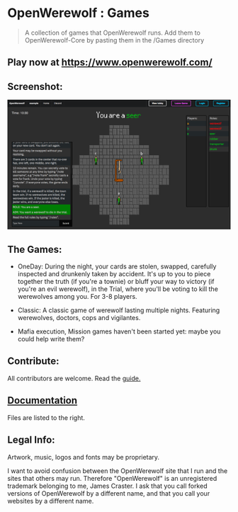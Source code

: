 # OpenWerewolf : Games

> A collection of games that OpenWerewolf runs. Add them to OpenWerewolf-Core by pasting them in the /Games directory

## Play now at https://www.openwerewolf.com/
## Screenshot:
![An image of the OpenWerewolf client](https://github.com/JamesCraster/OpenWerewolf-Core/blob/master/Screenshot.png)

## The Games:
* OneDay: During the night, your cards are stolen, swapped, carefully inspected and drunkenly taken by accident.
It's up to you to piece together the truth (if you're a townie) or bluff your way to victory (if you're an evil werewolf),
in the Trial, where you'll be voting to kill the werewolves among you. For 3-8 players.

* Classic: A classic game of werewolf lasting multiple nights. Featuring werewolves, doctors, cops and vigilantes.

* Mafia execution, Mission games haven't been started yet: maybe you could help write them?

## Contribute:
All contributors are welcome. Read the [guide.](https://github.com/JamesCraster/OpenWerewolf/wiki/Contributing)

## [Documentation](https://jamescraster.github.io/OpenWerewolf/index.html)
Files are listed to the right.

## Legal Info:
Artwork, music, logos and fonts may be proprietary.

I want to avoid confusion between the OpenWerewolf site that I run and the sites that others may run.
Therefore "OpenWerewolf" is an unregistered trademark belonging to me, James Craster.
I ask that you call forked versions of OpenWerewolf by a different name, and that you call your websites by a different name.





